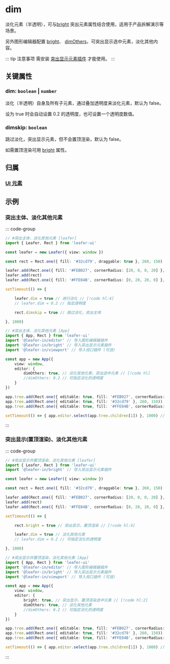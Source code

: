 # dim

淡化元素（半透明），可与[bright](./bright.md) 突出元素属性结合使用，适用于产品拆解演示等场景。

另外图形编辑器配置 [bright](/plugin/in/editor/config/style.md#bright-boolean)、 [dimOthers](/plugin/in/editor/config/style.md#bright-boolean)，可突出显示选中元素，淡化其他内容。

::: tip 注意事项
需安装 [突出显示元素插件](/plugin/in/bright/index.md) 才能使用。
:::

## 关键属性

### dim: `boolean` | `number`

淡化（半透明）自身及所有子元素，通过叠加透明度来淡化元素，默认为 false。

设为 true 时会自动设置 0.2 的透明度，也可设置一个透明度数值。

### dimskip: `boolean`

跳过淡化，突出显示元素，但不会置顶渲染，默认为 false。

如需置顶渲染可用 [bright](./bright.md) 属性。

## 归属

### [UI 元素](/reference/display/UI.md)

## 示例

### 突出主体、淡化其他元素

::: code-group
```ts
// #突出主体、淡化其他元素 [leafer]
import { Leafer, Rect } from 'leafer-ui'

const leafer = new Leafer({ view: window })

const rect = Rect.one({ fill: '#32cd79', draggable: true }, 260, 150)

leafer.add(Rect.one({ fill: '#FEB027', cornerRadius: [20, 0, 0, 20] }, 100, 100))
leafer.add(rect)
leafer.add(Rect.one({ fill: '#FFE04B', cornerRadius: [0, 20, 20, 0] }, 320, 100))

setTimeout(() => {

    leafer.dim = true // 进行淡化 // [!code hl:4]
    // leafer.dim = 0.2 // 指定透明度

    rect.dimskip = true // 跳过淡化，突出主体

}, 1000)
```
```ts
// #突出主体、淡化其他元素 [App]
import { App, Rect } from 'leafer-ui'
import '@leafer-in/editor' // 导入图形编辑器插件 
import '@leafer-in/bright' // 导入突出显示元素插件
import '@leafer-in/viewport' // 导入视口插件 (可选)

const app = new App({
    view: window,
    editor: {
        dimOthers: true, // 淡化其他元素，突出选中元素 // [!code hl]
        //dimOthers: 0.2 // 可指定淡化的透明度
    }
})

app.tree.add(Rect.one({ editable: true, fill: '#FEB027', cornerRadius: [20, 0, 0, 20] }, 100, 100))
app.tree.add(Rect.one({ editable: true, fill: '#32cd79' }, 260, 150))
app.tree.add(Rect.one({ editable: true, fill: '#FFE04B', cornerRadius: [0, 20, 20, 0] }, 320, 100))

setTimeout(() => { app.editor.select(app.tree.children[1]) }, 1000) // 模拟旋转元素
```
:::

### 突出显示(置顶渲染)、淡化其他元素

::: code-group
```ts
// #突出显示并置顶渲染，淡化其他元素 [leafer]
import { Leafer, Rect } from 'leafer-ui'
import '@leafer-in/bright' // 导入突出显示元素插件

const leafer = new Leafer({ view: window })

const rect = Rect.one({ fill: '#32cd79', draggable: true }, 260, 150)

leafer.add(Rect.one({ fill: '#FEB027', cornerRadius: [20, 0, 0, 20] }, 100, 100))
leafer.add(rect)
leafer.add(Rect.one({ fill: '#FFE04B', cornerRadius: [0, 20, 20, 0] }, 320, 100))

setTimeout(() => {

    rect.bright = true // 突出显示，置顶渲染 // [!code hl:4]

    leafer.dim = true // 淡化其他元素 
    // leafer.dim = 0.2 // 可指定淡化的透明度

}, 1000)
```
```ts
// #突出显示并置顶渲染，淡化其他元素 [App]
import { App, Rect } from 'leafer-ui'
import '@leafer-in/editor' // 导入图形编辑器插件 
import '@leafer-in/bright' // 导入突出显示元素插件
import '@leafer-in/viewport' // 导入视口插件 (可选)

const app = new App({
    view: window,
    editor: {
        bright: true, // 突出显示、置顶渲染选中元素 // [!code hl:2]
        dimOthers: true, // 淡化其他元素
        //dimOthers: 0.2 // 可指定淡化的透明度
    }
})

app.tree.add(Rect.one({ editable: true, fill: '#FEB027', cornerRadius: [20, 0, 0, 20] }, 100, 100))
app.tree.add(Rect.one({ editable: true, fill: '#32cd79' }, 260, 150))
app.tree.add(Rect.one({ editable: true, fill: '#FFE04B', cornerRadius: [0, 20, 20, 0] }, 320, 100))

setTimeout(() => { app.editor.select(app.tree.children[1]) }, 1000) // 模拟旋转元素
```
:::
